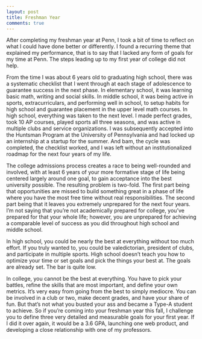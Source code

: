 ```yaml
---
layout: post
title: Freshman Year
comments: true
---
```

After completing my freshman year at Penn, I took a bit of time to reflect on what I could have done better or differently. I found a recurring theme that explained my performance, that is to say that I lacked any form of goals for my time at Penn. The steps leading up to my first year of college did not help.

<!--more-->

From the time I was about 6 years old to graduating high school, there was a systematic checklist that I went through at each stage of adolescence to guarantee success in the next phase. In elementary school, it was learning basic math, writing and social skills. In middle school, it was being active in sports, extracurriculars, and performing well in school, to setup habits for high school and guarantee placement in the upper level math courses. In high school, everything was taken to the next level. I made perfect grades, took 10 AP courses, played sports all three seasons, and was active in multiple clubs and service organizations. I was subsequently accepted into the Huntsman Program at the University of Pennsylvania and had locked up an internship at a startup for the summer.
And bam, the cycle was completed, the checklist worked, and I was left without an institutionalized roadmap for the next four years of my life.

The college admissions process creates a race to being well-rounded and involved, with at least 6 years of your more formative stage of life being centered largely around one goal, to gain acceptance into the best university possible. The resulting problem is two-fold. The first part being that opportunities are missed to build something great in a phase of life where you have the most free time without real responsibilities. The second part being that it leaves you extremely unprepared for the next four years. I’m not saying that you’re not academically prepared for college, you’ve prepared for that your whole life; however, you are unprepared for achieving a comparable level of success as you did throughout high school and middle school.

In high school, you could be nearly the best at everything without too much effort. If you truly wanted to, you could be valedictorian, president of clubs, and participate in multiple sports. High school doesn’t teach you how to optimize your time or set goals and pick the things your best at. The goals are already set. The bar is quite low.

In college, you cannot be the best at everything. You have to pick your battles, refine the skills that are most important, and define your own metrics. It’s very easy from going from the best to simply mediocre. You can be involved in a club or two, make decent grades, and have your share of fun. But that’s not what you busted your ass and became a Type-A student to achieve. So if you’re coming into your freshman year this fall, I challenge you to define three very detailed and measurable goals for your first year. If I did it over again, it would be a 3.6 GPA, launching one web product, and developing a close relationship with one of my professors.
